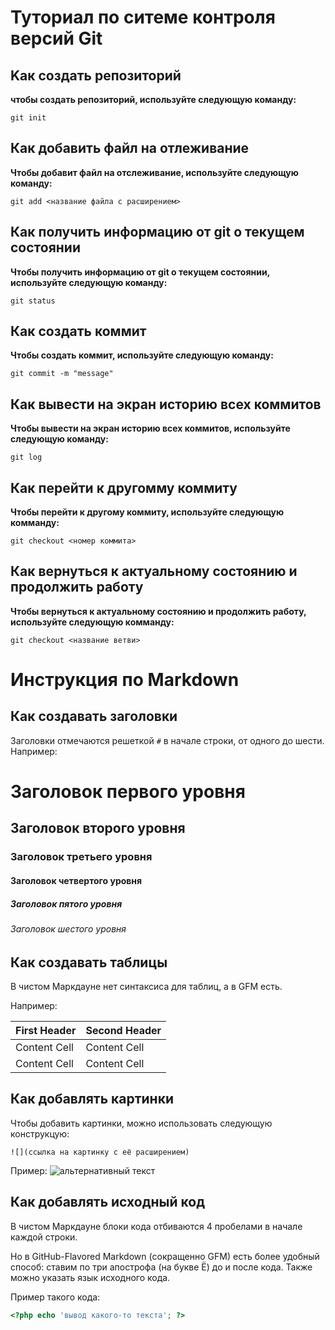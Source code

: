 # Туториал по ситеме контроля версий Git

## Kaк создать репозиторий 

**чтобы создать репозиторий, используйте следующую команду:**

```
git init
```

## Как добавить файл на отлеживание

**Чтобы добавит файл на отслеживание, используйте следующую команду:**

```
git add <название файла с расширением>
```
## Как получить информацию от git о текущем состоянии 

**Чтобы получить информацию от git о текущем состоянии, используйте следующую команду:**

```
git status
```
## Как создать коммит

**Чтобы создать коммит, используйте следующую команду:**

```
git commit -m "message"
```
## Как вывести на экран историю всех коммитов

**Чтобы вывести на экран историю всех коммитов, используйте следующую команду:**

```
git log
```
## Как перейти к другомму коммиту

**Чтобы перейти к другому коммиту, используйте следующую комманду:**

```
git checkout <номер коммита>
```
## Как вернуться к актуальному состоянию и продолжить работу

**Чтобы вернуться к актуальному состоянию и продолжить работу, используйте следующую комманду:**

```
git checkout <название ветви>
```

# Инструкция по Markdown

## Как создавать заголовки

Заголовки отмечаются решеткой `#` в начале строки, от
одного до шести. Например:
# Заголовок первого уровня 
## Заголовок второго уровня
### Заголовок третьего уровня  
#### Заголовок четвертого уровня
##### Заголовок пятого уровня
###### Заголовок шестого уровня 

## Как создавать таблицы

В чистом Маркдауне нет синтаксиса для таблиц, а в GFM
есть.

Например:

First Header | Second Header
------------- | -------------
Content Cell | Content Cell
Content Cell | Content Cell

## Как добавлять картинки

Чтобы добавить картинки, можно использовать следующую конструкцую:
```
![](ссылка на картинку с её расширением)
```
Пример:
![альтернативный текст](https://img.freepik.com/free-photo/mountains-lake_1398-1150.jpg?w=2000)

## Как добавлять исходный код

В чистом Маркдауне блоки кода отбиваются 4 пробелами в
начале каждой строки.

Но в GitHub-Flavored Markdown (сокращенно GFM) есть
более удобный способ: ставим по три апострофа (на букве
Ё) до и после кода. Также можно указать язык исходного
кода.

Пример такого кода:

```php
<?php echo 'вывод какого-то текста'; ?>
```

